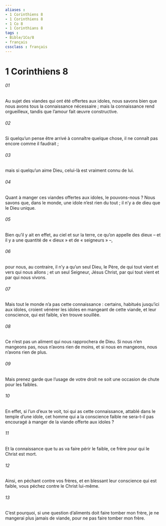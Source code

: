 ```yaml
---
aliases : 
- 1 Corinthiens 8
- 1 Corinthiens 8
- 1 Co 8
- 1 Corinthians 8
tags : 
- Bible/1Co/8
- français
cssclass : français
---
```


# 1 Corinthiens 8

###### 01
Au sujet des viandes qui ont été offertes aux idoles, nous savons bien que nous avons tous la connaissance nécessaire ; mais la connaissance rend orgueilleux, tandis que l’amour fait œuvre constructive.
###### 02
Si quelqu’un pense être arrivé à connaître quelque chose, il ne connaît pas encore comme il faudrait ;
###### 03
mais si quelqu’un aime Dieu, celui-là est vraiment connu de lui.
###### 04
Quant à manger ces viandes offertes aux idoles, le pouvons-nous ? Nous savons que, dans le monde, une idole n’est rien du tout ; il n’y a de dieu que le Dieu unique.
###### 05
Bien qu’il y ait en effet, au ciel et sur la terre, ce qu’on appelle des dieux – et il y a une quantité de « dieux » et de « seigneurs » –,
###### 06
pour nous, au contraire,
il n’y a qu’un seul Dieu, le Père,
de qui tout vient et vers qui nous allons ;
et un seul Seigneur, Jésus Christ,
par qui tout vient et par qui nous vivons.
###### 07
Mais tout le monde n’a pas cette connaissance : certains, habitués jusqu’ici aux idoles, croient vénérer les idoles en mangeant de cette viande, et leur conscience, qui est faible, s’en trouve souillée.
###### 08
Ce n’est pas un aliment qui nous rapprochera de Dieu. Si nous n’en mangeons pas, nous n’avons rien de moins, et si nous en mangeons, nous n’avons rien de plus.
###### 09
Mais prenez garde que l’usage de votre droit ne soit une occasion de chute pour les faibles.
###### 10
En effet, si l’un d’eux te voit, toi qui as cette connaissance, attablé dans le temple d’une idole, cet homme qui a la conscience faible ne sera-t-il pas encouragé à manger de la viande offerte aux idoles ?
###### 11
Et la connaissance que tu as va faire périr le faible, ce frère pour qui le Christ est mort.
###### 12
Ainsi, en péchant contre vos frères, et en blessant leur conscience qui est faible, vous péchez contre le Christ lui-même.
###### 13
C’est pourquoi, si une question d’aliments doit faire tomber mon frère, je ne mangerai plus jamais de viande, pour ne pas faire tomber mon frère.
